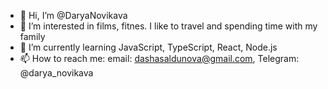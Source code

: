 - 👋 Hi, I’m @DaryaNovikava
- 👀 I’m interested in films, fitnes. I like to travel and spending time with my family
- 🌱 I’m currently learning JavaScript, TypeScript, React, Node.js
- 📫 How to reach me: email: dashasaldunova@gmail.com, Telegram: @darya_novikava


<!---
DaryaNovikava/DaryaNovikava is a ✨ special ✨ repository because its `README.md` (this file) appears on your GitHub profile.
You can click the Preview link to take a look at your changes.
--->
